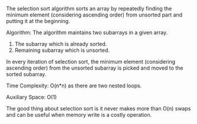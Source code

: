 The selection sort algorithm sorts an array by repeatedly finding the minimum element (considering ascending order) from unsorted part and putting it at the beginning. 

Algorithm:
The algorithm maintains two subarrays in a given array.

1) The subarray which is already sorted.
2) Remaining subarray which is unsorted.

In every iteration of selection sort, the minimum element (considering ascending order) from the unsorted subarray is picked and moved to the sorted subarray. 

Time Complexity: O(n*n) as there are two nested loops.

Auxiliary Space: O(1)

The good thing about selection sort is it never makes more than O(n) swaps and can be useful when memory write is a costly operation. 
